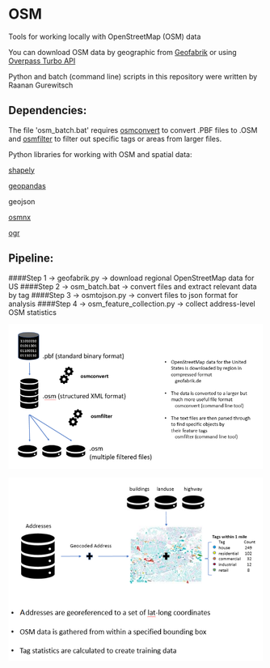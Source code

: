 # OSM
Tools for working locally with OpenStreetMap (OSM) data

You can download OSM data by geographic from [Geofabrik](geofabrik.de) or using [Overpass Turbo API](https://overpass-turbo.eu/)

Python and batch (command line) scripts in this repository were written by Raanan Gurewitsch

## Dependencies:

The file 'osm_batch.bat' requires [osmconvert](https://wiki.openstreetmap.org/wiki/Osmconvert#Download) to convert .PBF files to .OSM and [osmfilter](https://wiki.openstreetmap.org/wiki/Osmfilter#Download) to filter out specific tags or areas from larger files.

Python libraries for working with OSM and spatial data:

[shapely](https://shapely.readthedocs.io/en/latest/)

[geopandas](http://geopandas.org/install.html)

geojson

[osmnx](https://osmnx.readthedocs.io/en/stable/)

[ogr](https://gdal.org/python/)

## Pipeline:
####Step 1 -> geofabrik.py -> download regional OpenStreetMap data for US
####Step 2 -> osm_batch.bat -> convert files and extract relevant data by tag
####Step 3 -> osmtojson.py -> convert files to json format for analysis
####Step 4 -> osm_feature_collection.py -> collect address-level OSM statistics

![Part 1:](osmpl1.png)

![Part 1:](osmpl2.png)
